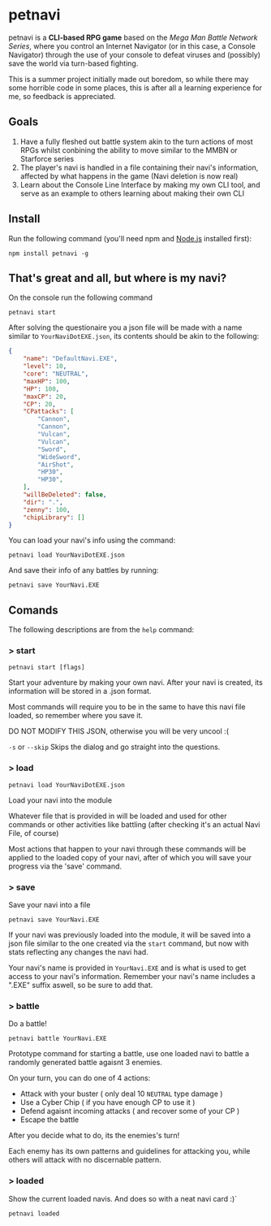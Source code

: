 # petnavi

petnavi is a **CLI-based RPG game** based on the *Mega Man Battle Network Series*, where you control an Internet Navigator
(or in this case, a Console Navigator) through the use of your console to defeat viruses and (possibly) save the world via turn-based fighting.

This is a summer project initially made out boredom, so while there may some horrible code in some places, this is after all a learning experience for me, so feedback is appreciated.

## Goals

1. Have a fully fleshed out battle system akin to the turn actions of most RPGs whilst conbining the ability to move similar to the MMBN or Starforce series
2. The player's navi is handled in a file containing their navi's information, affected by what happens in the game (Navi deletion is now real)
3. Learn about the Console Line Interface by making my own CLI tool, and serve as an example to others learning about making their own CLI

## Install

Run the following command (you'll need npm and [Node.js](https://nodejs.org) installed first):

```console
npm install petnavi -g
```


## That's great and all, but where is my navi?

On the console run the following command

```console
petnavi start
```

After solving the questionaire you a json file will be made with a name similar to `YourNaviDotEXE.json`, its contents should be akin to the following:

```json
{
	"name": "DefaultNavi.EXE",
	"level": 10,
	"core": "NEUTRAL",
	"maxHP": 100,
	"HP": 100,
	"maxCP": 20,
	"CP": 20,
	"CPattacks": [
		"Cannon",
		"Cannon",
		"Vulcan",
		"Vulcan",
		"Sword",
		"WideSword",
		"AirShot",
		"HP30",
		"HP30",
	],
	"willBeDeleted": false,
	"dir": ".",
	"zenny": 100,
	"chipLibrary": []
}
```

You can load your navi's info using the command:

```console
petnavi load YourNaviDotEXE.json
```

And save their info of any battles by running:

```console
petnavi save YourNavi.EXE
```

## Comands

The following descriptions are from the `help` command:

### > start

```console
petnavi start [flags]
```

Start your adventure by making your own navi.
After your navi is created, its information will be stored in a .json format.

Most commands will require you to be in the same to have this navi file loaded, so remember where you save it.

DO NOT MODIFY THIS JSON, otherwise you will be very uncool :(

`-s` or `--skip` Skips the dialog and go straight into the questions.

### > load
```console
petnavi load YourNaviDotEXE.json 
```

Load your navi into the module

Whatever file that is provided in <fileName> will be loaded and used for other commands or other activities like battling (after checking it's an actual Navi File, of course)

Most actions that happen to your navi through these commands will be applied to the loaded copy of your navi, after of which you will save your progress via the 'save' command.

### > save
Save your navi into a file

```console
petnavi save YourNavi.EXE 
```

If your navi was previously loaded into the module, it will be saved into a json file similar to the one created via the `start` command, but now with stats reflecting any changes the navi had.

Your navi's name is provided in `YourNavi.EXE` and is what is used to get access to your navi's information. Remember your navi's name includes a ".EXE" suffix aswell, so be sure to add that.

### > battle
Do a battle!

```console
petnavi battle YourNavi.EXE 
```

Prototype command for starting a battle, use one loaded navi
to battle a randomly generated battle agaisnt 3 enemies.

On your turn, you can do one of 4 actions:
- Attack with your buster ( only deal 10 `NEUTRAL` type damage )
- Use a Cyber Chip ( if you have enough CP to use it )
- Defend agaisnt incoming attacks ( and recover some of your CP )
- Escape the battle

After you decide what to do, its the enemies's turn!

Each enemy has its own patterns and guidelines for attacking you, while others will attack with no discernable pattern.

### > loaded
Show the current loaded navis.
And does so with a neat navi card :)`

```console
petnavi loaded
```